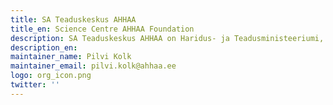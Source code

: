 ```yaml
---
title: SA Teaduskeskus AHHAA
title_en: Science Centre AHHAA Foundation
description: SA Teaduskeskus AHHAA on Haridus- ja Teadusministeeriumi, Tartu linna ja Tartu Ülikooli poolt asutatud sihtasutus, mis tegeleb teaduse populariseerimisega
description_en:
maintainer_name: Pilvi Kolk
maintainer_email: pilvi.kolk@ahhaa.ee
logo: org_icon.png
twitter: ''
---
```

